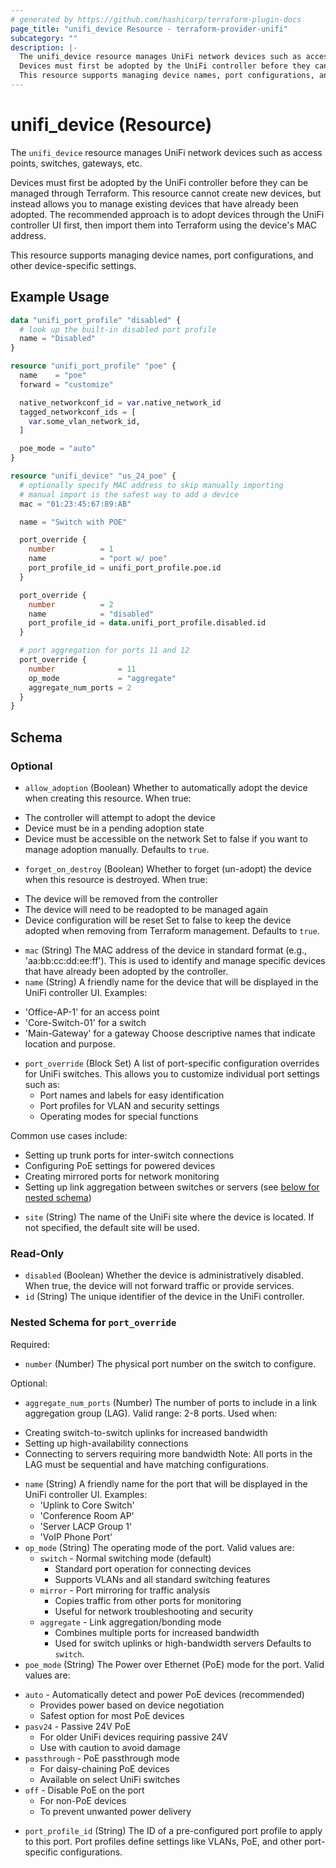 ```yaml
---
# generated by https://github.com/hashicorp/terraform-plugin-docs
page_title: "unifi_device Resource - terraform-provider-unifi"
subcategory: ""
description: |-
  The unifi_device resource manages UniFi network devices such as access points, switches, gateways, etc.
  Devices must first be adopted by the UniFi controller before they can be managed through Terraform. This resource cannot create new devices, but instead allows you to manage existing devices that have already been adopted. The recommended approach is to adopt devices through the UniFi controller UI first, then import them into Terraform using the device's MAC address.
  This resource supports managing device names, port configurations, and other device-specific settings.
---
```


# unifi_device (Resource)

The `unifi_device` resource manages UniFi network devices such as access points, switches, gateways, etc.

Devices must first be adopted by the UniFi controller before they can be managed through Terraform. This resource cannot create new devices, but instead allows you to manage existing devices that have already been adopted. The recommended approach is to adopt devices through the UniFi controller UI first, then import them into Terraform using the device's MAC address.

This resource supports managing device names, port configurations, and other device-specific settings.

## Example Usage

```terraform
data "unifi_port_profile" "disabled" {
  # look up the built-in disabled port profile
  name = "Disabled"
}

resource "unifi_port_profile" "poe" {
  name    = "poe"
  forward = "customize"

  native_networkconf_id = var.native_network_id
  tagged_networkconf_ids = [
    var.some_vlan_network_id,
  ]

  poe_mode = "auto"
}

resource "unifi_device" "us_24_poe" {
  # optionally specify MAC address to skip manually importing
  # manual import is the safest way to add a device
  mac = "01:23:45:67:89:AB"

  name = "Switch with POE"

  port_override {
    number          = 1
    name            = "port w/ poe"
    port_profile_id = unifi_port_profile.poe.id
  }

  port_override {
    number          = 2
    name            = "disabled"
    port_profile_id = data.unifi_port_profile.disabled.id
  }

  # port aggregation for ports 11 and 12
  port_override {
    number              = 11
    op_mode             = "aggregate"
    aggregate_num_ports = 2
  }
}
```

<!-- schema generated by tfplugindocs -->
## Schema

### Optional

- `allow_adoption` (Boolean) Whether to automatically adopt the device when creating this resource. When true:
* The controller will attempt to adopt the device
* Device must be in a pending adoption state
* Device must be accessible on the network
Set to false if you want to manage adoption manually. Defaults to `true`.
- `forget_on_destroy` (Boolean) Whether to forget (un-adopt) the device when this resource is destroyed. When true:
* The device will be removed from the controller
* The device will need to be readopted to be managed again
* Device configuration will be reset
Set to false to keep the device adopted when removing from Terraform management. Defaults to `true`.
- `mac` (String) The MAC address of the device in standard format (e.g., 'aa:bb:cc:dd:ee:ff'). This is used to identify and manage specific devices that have already been adopted by the controller.
- `name` (String) A friendly name for the device that will be displayed in the UniFi controller UI. Examples:
* 'Office-AP-1' for an access point
* 'Core-Switch-01' for a switch
* 'Main-Gateway' for a gateway
Choose descriptive names that indicate location and purpose.
- `port_override` (Block Set) A list of port-specific configuration overrides for UniFi switches. This allows you to customize individual port settings such as:
  * Port names and labels for easy identification
  * Port profiles for VLAN and security settings
  * Operating modes for special functions

Common use cases include:
  * Setting up trunk ports for inter-switch connections
  * Configuring PoE settings for powered devices
  * Creating mirrored ports for network monitoring
  * Setting up link aggregation between switches or servers (see [below for nested schema](#nestedblock--port_override))
- `site` (String) The name of the UniFi site where the device is located. If not specified, the default site will be used.

### Read-Only

- `disabled` (Boolean) Whether the device is administratively disabled. When true, the device will not forward traffic or provide services.
- `id` (String) The unique identifier of the device in the UniFi controller.

<a id="nestedblock--port_override"></a>
### Nested Schema for `port_override`

Required:

- `number` (Number) The physical port number on the switch to configure.

Optional:

- `aggregate_num_ports` (Number) The number of ports to include in a link aggregation group (LAG). Valid range: 2-8 ports. Used when:
* Creating switch-to-switch uplinks for increased bandwidth
* Setting up high-availability connections
* Connecting to servers requiring more bandwidth
Note: All ports in the LAG must be sequential and have matching configurations.
- `name` (String) A friendly name for the port that will be displayed in the UniFi controller UI. Examples:
  * 'Uplink to Core Switch'
  * 'Conference Room AP'
  * 'Server LACP Group 1'
  * 'VoIP Phone Port'
- `op_mode` (String) The operating mode of the port. Valid values are:
  * `switch` - Normal switching mode (default)
    - Standard port operation for connecting devices
    - Supports VLANs and all standard switching features
  * `mirror` - Port mirroring for traffic analysis
    - Copies traffic from other ports for monitoring
    - Useful for network troubleshooting and security
  * `aggregate` - Link aggregation/bonding mode
    - Combines multiple ports for increased bandwidth
    - Used for switch uplinks or high-bandwidth servers Defaults to `switch`.
- `poe_mode` (String) The Power over Ethernet (PoE) mode for the port. Valid values are:
* `auto` - Automatically detect and power PoE devices (recommended)
  - Provides power based on device negotiation
  - Safest option for most PoE devices
* `pasv24` - Passive 24V PoE
  - For older UniFi devices requiring passive 24V
  - Use with caution to avoid damage
* `passthrough` - PoE passthrough mode
  - For daisy-chaining PoE devices
  - Available on select UniFi switches
* `off` - Disable PoE on the port
  - For non-PoE devices
  - To prevent unwanted power delivery
- `port_profile_id` (String) The ID of a pre-configured port profile to apply to this port. Port profiles define settings like VLANs, PoE, and other port-specific configurations.
